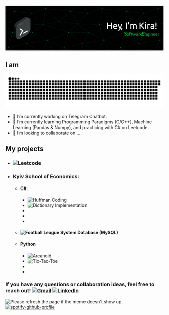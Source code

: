 ![Header](https://github.com/kzholtikova/kzholtikova/blob/main/src/github-header-img.png)
<h2>I am</h2>
<!-- Briefly introduce yourself here. Mention your areas of expertise, interests, and what drives you in your programming journey. -->

![Contribution](https://github.com/kzholtikova/kzholtikova/blob/output/github-contribution-grid-snake.svg)

- 🤫 I’m currently working on Telegram Chatbot.
- 🌱 I’m currently learning Programming Paradigms (C/C++), Machine Learning (Pandas & Numpy), and practicing with C# on Leetcode.
- 👯 I’m looking to collaborate on ....

## My projects
- ### ![Leetcode](https://github.com/kzholtikova/leetcode-solutions/)
- ### Kyiv School of Economics:
  - #### C#:
    - ![Huffman Coding](https://github.com/kzholtikova/huffman-coding-ivelmakina-kzholtikova)
    - ![Dictionary Implementation](https://github.com/kzholtikova/dictionary-ivelmakina-kzholtikova)
    - ![]()
    - ![]()
    - ![]()
  - #### ![Football League System](https://github.com/kzholtikova/football-league-database) Database (MySQL)
  - #### Python
    - ![Arcanoid](https://github.com/kzholtikova/arcanoid)
    - ![Tic-Tac-Toe](https://github.com/kzholtikova/tic-tac-toe-kzholtikova-ivelmakina)
    - ![]()
    - ![]()

<h3>If you have any questions or collaboration ideas, feel free to reach out!    <a href="mailto:kzholtikova@kse.org.ua"><img src="https://e1.pngegg.com/pngimages/500/986/png-clipart-logo-google-e-mail-gmail-g-suite-logiciel-informatique-compte-google-adresse-de-rebond-google-drive.png" alt="Gmail" width="30"></a>    <a href="https://www.linkedin.com/in/kzholtikova/"><img src="https://th.bing.com/th/id/R.6e154f80072e0f134105ec35599d74a6?rik=FuCTxBaCafJosQ&riu=http%3a%2f%2fwww.vhv.rs%2ffile%2fmax%2f9%2f98181_linkedin-transparent-png.png&ehk=AxP4h6bKnUWcGTor4PVhnQB%2bpJFGmEiu6wwfCXRXJYI%3d&risl=&pid=ImgRaw&r=0" alt="LinkedIn" width="50"></a></h3>

<img src='https://random-memer-production-792a.up.railway.app/' title="Meme" alt="Please refresh the page if the meme doesn't show up."> <a href="https://github.com/kittinan/spotify-github-profile">
    <img src="https://spotify-github-profile.vercel.app/api/view?uid=31j23tthlqfsqyhawqrip26vzrte&cover_image=true&theme=default&show_offline=false&background_color=121212&interchange=false&bar_color_cover=false" alt="spotify-github-profile">
</a>

